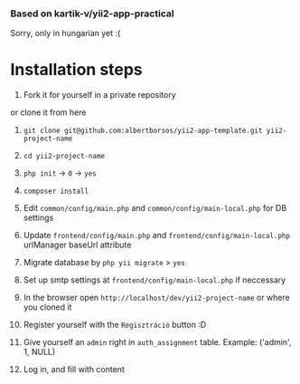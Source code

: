 ### Based on kartik-v/yii2-app-practical

Sorry, only in hungarian yet :(

Installation steps
===================

1. Fork it for yourself in a private repository

or clone it from here

1. `git clone git@github.com:albertborsos/yii2-app-template.git yii2-project-name`

2. `cd yii2-project-name`
3. `php init` -> `0` -> `yes`
4. `composer install`
5. Edit `common/config/main.php` and `common/config/main-local.php` for DB settings
6. Update `frontend/config/main.php` and `frontend/config/main-local.php` urlManager baseUrl attribute
7. Migrate database by `php yii migrate` > `yes`

8. Set up smtp settings at `frontend/config/main-local.php` if neccessary
9. In the browser open `http://localhost/dev/yii2-project-name` or where you cloned it
10. Register yourself with the `Regisztráció` button :D
11. Give yourself an `admin` right in `auth_assignment` table. Example: ('admin', 1, NULL)
12. Log in, and fill with content
